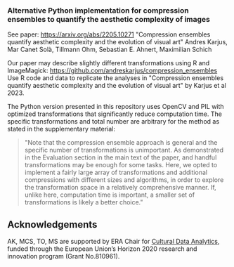 ### Alternative Python implementation for compression ensembles to quantify the aesthetic complexity of images

See paper: https://arxiv.org/abs/2205.10271
"Compression ensembles quantify aesthetic complexity and the evolution of visual art"
Andres Karjus, Mar Canet Solà, Tillmann Ohm, Sebastian E. Ahnert, Maximilian Schich

Our paper may describe slightly different transformations using R and ImageMagick: 
https://github.com/andreskarjus/compression_ensembles 
Use R code and data to replicate the analyses in "Compression ensembles quantify aesthetic complexity and the evolution of visual art" by Karjus et al 2023.

The Python version presented in this repository uses OpenCV and PIL with optimized transformations that significantly reduce computation time. 
The specific transformations and total number are arbitrary for the method as stated in the supplementary material:

>"Note that the compression ensemble approach is general and the specific number of transformations is unimportant. As demonstrated in the Evaluation section in the main text of the paper, and handful transformations may be enough for some tasks. Here, we opted to implement a fairly large array of transformations and additional compressions with different sizes and algorithms, in order to explore the transformation space in a relatively comprehensive manner. If, unlike here, computation time is important, a smaller set of transformations is likely a better choice."

## Acknowledgements
AK, MCS, TO, MS are supported by ERA Chair for <a href="https://cudan.tlu.ee/" target="_blank">Cultural Data Analytics</a>, funded through the European Union’s Horizon 2020 research and innovation program (Grant No.810961).
